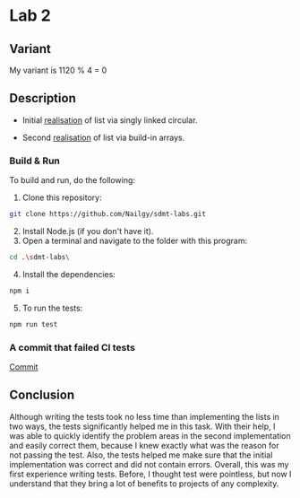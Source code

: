 # Lab 2

## Variant

My variant is 1120 % 4 = 0

## Description

- Initial [realisation](https://github.com/Nailgy/sdmt-labs/commit/d2bbb9ed11d61ce2cd053f657608b1d486c1298b) of list via singly linked circular.

- Second [realisation](https://github.com/Nailgy/sdmt-labs/commit/0ddfdee27c1fe426e80dc04565e5984b12644001) of list via build-in arrays.

### Build & Run

To build and run, do the following:

1. Clone this repository:

```bash
git clone https://github.com/Nailgy/sdmt-labs.git
```

2. Install Node.js (if you don't have it).
3. Open a terminal and navigate to the folder with this program:

```bash
cd .\sdmt-labs\
```

4. Install the dependencies:

```bash
npm i
```

5. To run the tests:

```bash
npm run test
```

### A commit that failed CI tests

[Commit](https://github.com/Nailgy/sdmt-labs/commit/a20325fc6246d928cf489c68bad348c59d88c881)

## Conclusion

Although writing the tests took no less time than implementing the lists in two ways, the tests significantly helped me in this task. With their help, I was able to quickly identify the problem areas in the second implementation and easily correct them, because I knew exactly what was the reason for not passing the test. Also, the tests helped me make sure that the initial implementation was correct and did not contain errors. Overall, this was my first experience writing tests.
Before, I thought test were pointless, but now I understand that they bring a lot of benefits to projects of any complexity.
